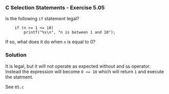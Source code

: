 ### C Selection Statements - Exercise 5.05

Is the following ```if``` statement legal?

```
	if (n >= 1 <= 10)
		printf("%s\n", "n is between 1 and 10");
```

If so, what does it do when ```n``` is equal to 0?

### Solution

It is legal, but it will not operate as expected without and ```&&``` operator.
Instead the expression will become ```0 <= 10``` which will return ```1``` and execute the statment.

See ```05.c```